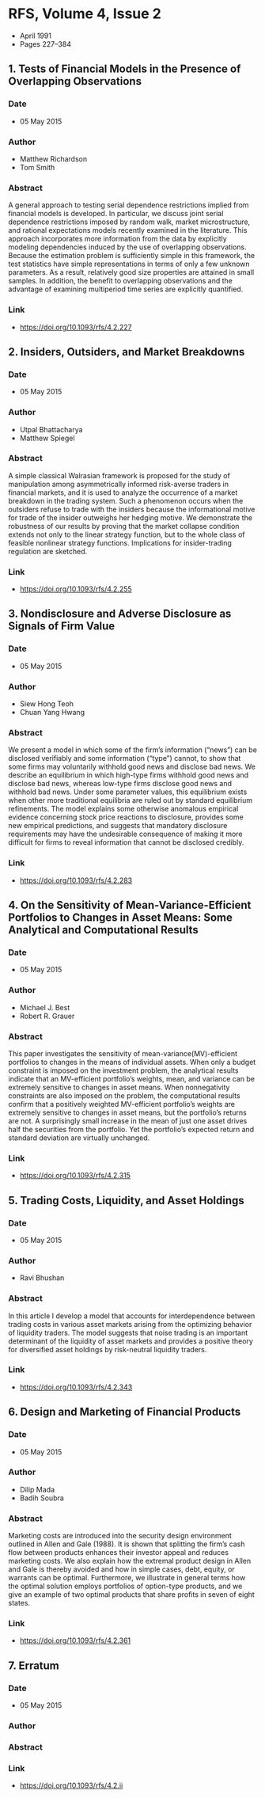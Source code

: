 # RFS, Volume 4, Issue 2
- April 1991
- Pages 227–384

## 1. Tests of Financial Models in the Presence of Overlapping Observations
### Date
- 05 May 2015
### Author
- Matthew Richardson
- Tom Smith
### Abstract
A general approach to testing serial dependence restrictions implied from financial models is developed. In particular, we discuss joint serial dependence restrictions imposed by random walk, market microstructure, and rational expectations models recently examined in the literature. This approach incorporates more information from the data by explicitly modeling dependencies induced by the use of overlapping observations. Because the estimation problem is sufficiently simple in this framework, the test statistics have simple representations in terms of only a few unknown parameters. As a result, relatively good size properties are attained in small samples. In addition, the benefit to overlapping observations and the advantage of examining multiperiod time series are explicitly quantified.
### Link
- https://doi.org/10.1093/rfs/4.2.227

## 2. Insiders, Outsiders, and Market Breakdowns
### Date
- 05 May 2015
### Author
- Utpal Bhattacharya
- Matthew Spiegel
### Abstract
A simple classical Walrasian framework is proposed for the study of manipulation among asymmetrically informed risk-averse traders in financial markets, and it is used to analyze the occurrence of a market breakdown in the trading system. Such a phenomenon occurs when the outsiders refuse to trade with the insiders because the informational motive for trade of the insider outweighs her hedging motive. We demonstrate the robustness of our results by proving that the market collapse condition extends not only to the linear strategy function, but to the whole class of feasible nonlinear strategy functions. Implications for insider-trading regulation are sketched.
### Link
- https://doi.org/10.1093/rfs/4.2.255

## 3. Nondisclosure and Adverse Disclosure as Signals of Firm Value
### Date
- 05 May 2015
### Author
- Siew Hong Teoh
- Chuan Yang Hwang
### Abstract
We present a model in which some of the firm’s information (“news”) can be disclosed verifiably and some information (“type”) cannot, to show that some firms may voluntarily withhold good news and disclose bad news. We describe an equilibrium in which high-type firms withhold good news and disclose bad news, whereas low-type firms disclose good news and withhold bad news. Under some parameter values, this equilibrium exists when other more traditional equilibria are ruled out by standard equilibrium refinements. The model explains some otherwise anomalous empirical evidence concerning stock price reactions to disclosure, provides some new empirical predictions, and suggests that mandatory disclosure requirements may have the undesirable consequence of making it more difficult for firms to reveal information that cannot be disclosed credibly.
### Link
- https://doi.org/10.1093/rfs/4.2.283

## 4. On the Sensitivity of Mean-Variance-Efficient Portfolios to Changes in Asset Means: Some Analytical and Computational Results
### Date
- 05 May 2015
### Author
- Michael J. Best
- Robert R. Grauer
### Abstract
This paper investigates the sensitivity of mean-variance(MV)-efficient portfolios to changes in the means of individual assets. When only a budget constraint is imposed on the investment problem, the analytical results indicate that an MV-efficient portfolio’s weights, mean, and variance can be extremely sensitive to changes in asset means. When nonnegativity constraints are also imposed on the problem, the computational results confirm that a positively weighted MV-efficient portfolio’s weights are extremely sensitive to changes in asset means, but the portfolio’s returns are not. A surprisingly small increase in the mean of just one asset drives half the securities from the portfolio. Yet the portfolio’s expected return and standard deviation are virtually unchanged.
### Link
- https://doi.org/10.1093/rfs/4.2.315

## 5. Trading Costs, Liquidity, and Asset Holdings
### Date
- 05 May 2015
### Author
- Ravi Bhushan
### Abstract
In this article I develop a model that accounts for interdependence between trading costs in various asset markets arising from the optimizing behavior of liquidity traders. The model suggests that noise trading is an important determinant of the liquidity of asset markets and provides a positive theory for diversified asset holdings by risk-neutral liquidity traders.
### Link
- https://doi.org/10.1093/rfs/4.2.343

## 6. Design and Marketing of Financial Products
### Date
- 05 May 2015
### Author
- Dilip Mada
- Badih Soubra
### Abstract
Marketing costs are introduced into the security design environment outlined in Allen and Gale (1988). It is shown that splitting the firm’s cash flow between products enhances their investor appeal and reduces marketing costs. We also explain how the extremal product design in Allen and Gale is thereby avoided and how in simple cases, debt, equity, or warrants can be optimal. Furthermore, we illustrate in general terms how the optimal solution employs portfolios of option-type products, and we give an example of two optimal products that share profits in seven of eight states.
### Link
- https://doi.org/10.1093/rfs/4.2.361

## 7. Erratum
### Date
- 05 May 2015
### Author
### Abstract

### Link
- https://doi.org/10.1093/rfs/4.2.ii

